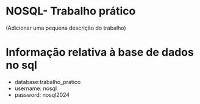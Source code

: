 # NOSQL- Trabalho prático
(Adicionar uma pequena descrição do trabalho)

# Informação relativa à base de dados no sql
- database:trabalho_pratico
- username: nosql
- password: nosql2024


